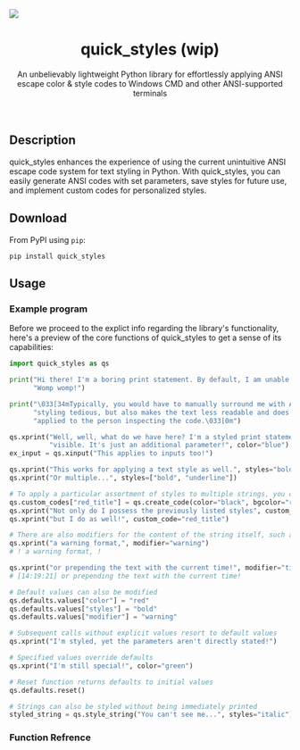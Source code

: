<img src="banner.png">

<div align="center">
  <h1>quick_styles (wip)</h1>
  <label>An unbelievably lightweight Python library for effortlessly applying ANSI escape color & style codes to Windows CMD and other ANSI-supported terminals</label>
</div>
<br>
<br>

## Description

quick_styles enhances the experience of using the current unintuitive ANSI escape code system for text styling in Python. With quick_styles, you can easily generate ANSI codes with set parameters, save styles for future use, and implement custom codes for personalized styles.

## Download

From PyPI using `pip`:

```shell
pip install quick_styles
```

## Usage

### Example program

Before we proceed to the explict info regarding the library's functionality, here's a preview of the core functions of quick_styles to get a sense of its capabilities:

```python
import quick_styles as qs

print("Hi there! I'm a boring print statement. By default, I am unable to be styled and my appearance is immutable. "
      "Womp womp!")

print("\033[34mTypically, you would have to manually surround me with ANSI escape codes. Not only is this method of "
      "styling tedious, but also makes the text less readable and does not clearly indicate what styles are being "
      "applied to the person inspecting the code.\033[0m")

qs.xprint("Well, well, what do we have here? I'm a styled print statement as well, but there are no ANSI codes "
          "visible. It's just an additional parameter!", color="blue")
ex_input = qs.xinput("This applies to inputs too!")

qs.xprint("This works for applying a text style as well.", styles="bold")
qs.xprint("Or multiple...", styles=["bold", "underline"])

# To apply a particular assortment of styles to multiple strings, you can create custom ANSI codes to apply in the future
qs.custom_codes["red_title"] = qs.create_code(color="black", bgcolor="red", styles="bold")
qs.xprint("Not only do I possess the previously listed styles", custom_code="red_title")
qs.xprint("but I do as well!", custom_code="red_title")

# There are also modifiers for the content of the string itself, such as
qs.xprint("a warning format,", modifier="warning")
# ! a warning format, !

qs.xprint("or prepending the text with the current time!", modifier="time_display")
# [14:19:21] or prepending the text with the current time!

# Default values can also be modified
qs.defaults.values["color"] = "red"
qs.defaults.values["styles"] = "bold"
qs.defaults.values["modifier"] = "warning"

# Subsequent calls without explicit values resort to default values
qs.xprint("I'm styled, yet the parameters aren't directly stated!")

# Specified values override defaults
qs.xprint("I'm still special!", color="green")

# Reset function returns defaults to initial values
qs.defaults.reset()

# Strings can also be styled without being immediately printed
styled_string = qs.style_string("You can't see me...", styles="italic")
```

### Function Refrence
